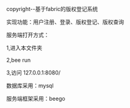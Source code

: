 copyright--基于fabric的版权登记系统

实现功能：用户注册、登录、版权登记、版权查询

服务端打开方式：

1,进入本文件夹

2,bee run

3,访问 127.0.0.1:8080/


数据库采用：mysql

服务端框架采用：beego
